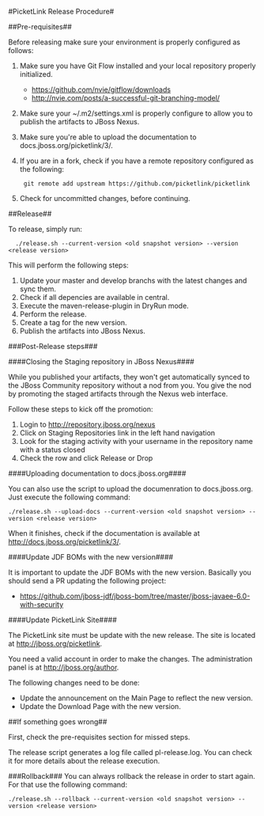 #PicketLink Release Procedure#

##Pre-requisites##

Before releasing make sure your environment is properly configured as follows:

1. Make sure you have Git Flow installed and your local repository properly initialized.
    * https://github.com/nvie/gitflow/downloads
    * http://nvie.com/posts/a-successful-git-branching-model/
2. Make sure your ~/.m2/settings.xml is properly configure to allow you to publish the artifacts to JBoss Nexus.
    
3. Make sure you're able to upload the documentation to docs.jboss.org/picketlink/3/.

4. If you are in a fork, check if you have a remote repository configured as the following:

        git remote add upstream https://github.com/picketlink/picketlink

5. Check for uncommitted changes, before continuing.

##Release##

To release, simply run:  
      
      ./release.sh --current-version <old snapshot version> --version <release version>

  This will perform the following steps:
  
  1. Update your master and develop branchs with the latest changes and sync them.
  3. Check if all depencies are available in central.
  4. Execute the maven-release-plugin in DryRun mode.
  5. Perform the release.
  6. Create a tag for the new version.
  7. Publish the artifacts into JBoss Nexus.  

###Post-Release steps###

####Closing the Staging repository in JBoss Nexus####

While you published your artifacts, they won't get automatically synced to the JBoss Community repository without a nod from you. You give the nod by promoting the staged artifacts through the Nexus web interface. 

Follow these steps to kick off the promotion:

1. Login to http://repository.jboss.org/nexus
2. Click on Staging Repositories link in the left hand navigation
3. Look for the staging activity with your username in the repository name with a status closed
4. Check the row and click Release or Drop

####Uploading documentation to docs.jboss.org####

You can also use the script to upload the documenration to docs.jboss.org. Just execute the following command:

    ./release.sh --upload-docs --current-version <old snapshot version> --version <release version>
    
When it finishes, check if the documentation is available at http://docs.jboss.org/picketlink/3/.

####Update JDF BOMs with the new version####

It is important to update the JDF BOMs with the new version. Basically you should send a PR updating the following project:

* https://github.com/jboss-jdf/jboss-bom/tree/master/jboss-javaee-6.0-with-security

####Update PicketLink Site####

The PicketLink site must be update with the new release. The site is located at http://jboss.org/picketlink.

You need a valid account in order to make the changes. The administration panel is at http://jboss.org/author.

The following changes need to be done:

* Update the announcement on the Main Page to reflect the new version.
* Update the Download Page with the new version.

##If something goes wrong##

First, check the pre-requisites section for missed steps.

The release script generates a log file called pl-release.log. You can check it for more details about the release execution.

###Rollback###
You can always rollback the release in order to start again. For that use the following command:

    ./release.sh --rollback --current-version <old snapshot version> --version <release version>